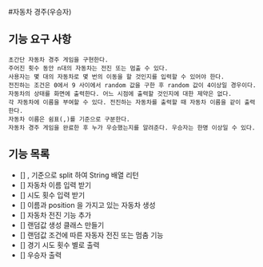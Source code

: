 #자동차 경주(우승자)

## 기능 요구 사항
```
초간단 자동차 경주 게임을 구현한다.
주어진 횟수 동안 n대의 자동차는 전진 또는 멈출 수 있다.
사용자는 몇 대의 자동차로 몇 번의 이동을 할 것인지를 입력할 수 있어야 한다.
전진하는 조건은 0에서 9 사이에서 random 값을 구한 후 random 값이 4이상일 경우이다.
자동차의 상태를 화면에 출력한다. 어느 시점에 출력할 것인지에 대한 제약은 없다.
각 자동차에 이름을 부여할 수 있다. 전진하는 자동차를 출력할 때 자동차 이름을 같이 출력한다.
자동차 이름은 쉼표(,)를 기준으로 구분한다.
자동차 경주 게임을 완료한 후 누가 우승했는지를 알려준다. 우승자는 한명 이상일 수 있다.

```

## 기능 목록
- [] , 기준으로 split 하여 String 배열 리턴
- [] 자동차 이름 입력 받기
- [] 시도 횟수 입력 받기
- [] 이름과 position 을 가지고 있는 자동차 생성
- [] 자동차 전진 기능 추가
- [] 랜덤값 생성 클래스 만들기
- [] 랜덤값 조건에 따른 자동자 전진 또는 멈춤 기능 
- [] 경기 시도 횟수 별로 출력
- [] 우승자 출력
